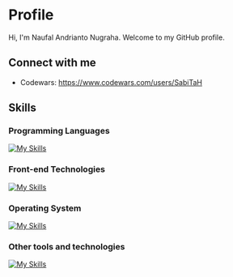 # Profile

Hi, I'm Naufal Andrianto Nugraha. Welcome to my GitHub profile.

## Connect with me

- Codewars: <https://www.codewars.com/users/SabiTaH>

## Skills

### Programming Languages

[![My Skills](https://skillicons.dev/icons?i=py,js,ts,cpp,cs,go)](https://skillicons.dev)

### Front-end Technologies

[![My Skills](https://skillicons.dev/icons?i=html,css,react)](https://skillicons.dev)

### Operating System

[![My Skills](https://skillicons.dev/icons?i=windows,linux)](https://skillicons.dev)

### Other tools and technologies

[![My Skills](https://skillicons.dev/icons?i=github,git,figma,markdown,vscode,neovim,blender&perline=4)](https://skillicons.dev)

